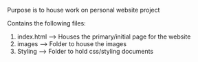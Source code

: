 Purpose is to house work on personal website project

Contains the following files:
 1. index.html --> Houses the primary/initial page for the website
 2. images --> Folder to house the images 
 3. Styling --> Folder to hold css/styling documents


